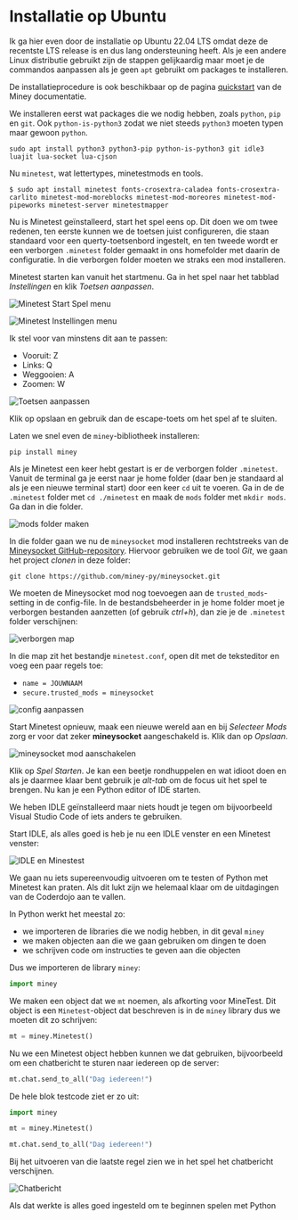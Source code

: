 # Installatie op Ubuntu

Ik ga hier even door de installatie op Ubuntu 22.04 LTS omdat deze de recentste LTS release is en dus lang ondersteuning heeft. Als je een andere Linux distributie gebruikt zijn de stappen gelijkaardig maar moet je de commandos aanpassen als je geen `apt` gebruikt om packages te installeren.

De installatieprocedure is ook beschikbaar op de pagina [quickstart](https://miney.readthedocs.io/en/latest/quickstart.html#linux) van de Miney documentatie.

We installeren eerst wat packages die we nodig hebben, zoals `python`, `pip` en `git`. Ook `python-is-python3` zodat we niet steeds `python3` moeten typen maar gewoon `python`.

```shell
sudo apt install python3 python3-pip python-is-python3 git idle3 luajit lua-socket lua-cjson
```

Nu `minetest`, wat lettertypes, minetestmods en tools.

```shell
$ sudo apt install minetest fonts-crosextra-caladea fonts-crosextra-carlito minetest-mod-moreblocks minetest-mod-moreores minetest-mod-pipeworks minetest-server minetestmapper
```

Nu is Minetest geïnstalleerd, start het spel eens op. Dit doen we om twee redenen, ten eerste kunnen we de toetsen juist configureren, die staan standaard voor een querty-toetsenbord ingestelt, en ten tweede wordt er een verborgen `.minetest` folder gemaakt in ons homefolder met daarin de configuratie. In die verborgen folder moeten we straks een mod installeren.

Minetest starten kan vanuit het startmenu. Ga in het spel naar het tabblad *Instellingen* en klik *Toetsen aanpassen*.

![Minetest Start Spel menu](./assets/linux-install-001.png)

![Minetest Instellingen menu](./assets/linux-install-002.png)

Ik stel voor van minstens dit aan te passen:

  - Vooruit: Z
  - Links: Q
  - Weggooien: A
  - Zoomen: W

![Toetsen aanpassen](./assets/linux-install-003.png)

Klik op opslaan en gebruik dan de escape-toets om het spel af te sluiten.

Laten we snel even de `miney`-bibliotheek installeren:

```shell
pip install miney
```

Als je Minetest een keer hebt gestart is er de verborgen folder `.minetest`. Vanuit de terminal ga je eerst naar je home folder (daar ben je standaard al als je een nieuwe terminal start) door een keer `cd` uit te voeren. Ga in de de `.minetest` folder met `cd ./minetest` en maak de `mods` folder met `mkdir mods`. Ga dan in die folder.

![mods folder maken](./assets/linux-install-004.png)

In die folder gaan we nu de `mineysocket` mod installeren rechtstreeks van de [Mineysocket GitHub-repository](https://github.com/miney-py/mineysocket). Hiervoor gebruiken we de tool *Git*, we gaan het project *clonen* in deze folder:

```shell
git clone https://github.com/miney-py/mineysocket.git
```

We moeten de Mineysocket mod nog toevoegen aan de `trusted_mods`-setting in de config-file. In de bestandsbeheerder in je home folder moet je verborgen bestanden aanzetten (of gebruik *ctrl+h*), dan zie je de `.minetest` folder verschijnen:

![verborgen map](./assets/linux-install-006.png)

In die map zit het bestandje `minetest.conf`, open dit met de teksteditor en voeg een paar regels toe:

 - `name = JOUWNAAM`
 - `secure.trusted_mods = mineysocket`

![config aanpassen](./assets/linux-install-007.png)


Start Minetest opnieuw, maak een nieuwe wereld aan en bij *Selecteer Mods* zorg er voor dat zeker **mineysocket** aangeschakeld is. Klik dan op *Opslaan*.

![mineysocket mod aanschakelen](./assets/linux-install-005.png)

Klik op *Spel Starten*. Je kan een beetje rondhuppelen en wat idioot doen en als je daarmee klaar bent gebruik je *alt-tab* om de focus uit het spel te brengen. Nu kan je een Python editor of IDE starten.

We heben IDLE geïnstalleerd maar niets houdt je tegen om bijvoorbeeld Visual Studio Code of iets anders te gebruiken.

Start IDLE, als alles goed is heb je nu een IDLE venster en een Minetest venster:

![IDLE en Minestest](./assets/linux-install-008.png)

We gaan nu iets supereenvoudig uitvoeren om te testen of Python met Minetest kan praten. Als dit lukt zijn we helemaal klaar om de uitdagingen van de Coderdojo aan te vallen.

In Python werkt het meestal zo:

 - we importeren de libraries die we nodig hebben, in dit geval `miney`
 - we maken objecten aan die we gaan gebruiken om dingen te doen
 - we schrijven code om instructies te geven aan die objecten

Dus we importeren de library `miney`:

```python
import miney
```

We maken een object dat we `mt` noemen, als afkorting voor MineTest. Dit object is een `Minetest`-object dat beschreven is in de `miney` library dus we moeten dit zo schrijven:

```python
mt = miney.Minetest()
```

Nu we een Minetest object hebben kunnen we dat gebruiken, bijvoorbeeld om een chatbericht te sturen naar iedereen op de server:

```python
mt.chat.send_to_all("Dag iedereen!")
```

De hele blok testcode ziet er zo uit:

```python
import miney

mt = miney.Minetest()

mt.chat.send_to_all("Dag iedereen!")
```

Bij het uitvoeren van die laatste regel zien we in het spel het chatbericht verschijnen.

![Chatbericht](./assets/linux-install-009.png)

Als dat werkte is alles goed ingesteld om te beginnen spelen met Python